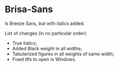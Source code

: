 # Brisa-Sans
Is Breeze Sans, but with italics added.

List of changes (in no particular order):
- True italics;
- Added Black weight in all widths;
- Tabularized figures in all weights of same width;
- Fixed ttfs to open in Windows.
